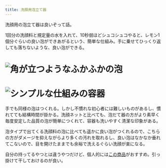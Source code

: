 ```yaml
---
title: 洗顔用泡立て器
---
```

洗顔用の泡立て器は良いぞって話。

1回分の洗顔料と規定量の水を入れて、10秒弱ほどシュコシュコやると、レモン1個分ぐらいの良い泡ができあがるという、簡単な仕組み。手に乗せてひっくり返しても落ちないような、良い泡ができる。

![](https://lh3.googleusercontent.com/docs/AG8NV2ZN2b6XPC_zkc_kHIfVJ71c0t1bL04F1Zt36Jjc11Izr6TPoEh3MwUWig__mvgtw8Oe-9w50E737EVEDZ2HheR7SUTlloiu9rzEsKnXFPNl5JyAFWk0LmylRzHRr6K6_x8W9-vzCzzJMN1qRk4PIs8F2iRY6Eyj9cr5Px1B59ZPhaRrjdMEYIQ_2xt_9DLytFYfYMhh1lmdpnf12wXb98P_qooZYlou6_uub5_pSpM7e_j5MEOJN-utPJrg5G_vbkE3VSJvjLQbDTI32RdGBk84B8i4giH7eVd6exfYCc7f2BwtI3On2igTEVtFq7uGUJPjSBo6eDKzu0hf3_gmpJ7OgmU2Ae4ylRnfyhvY2uhIrZsIFSBP0gOygJ0oo_SMCM65mxl9ntIrHKjcGLX1tV5XsTmudTrJfk9kNI90h4wqQ3f63lJmuoZk_P9iN-ZO2NU-R2vgfSAIEfUtjEri6mx-4IxCcUcW4LFSLE7EtRqc8yCYUk4jGfXqN5kmj6Xq9qlKUT-TjuNISPK-T82Wklkorqrzc3BCiKGF9noqSwh3Mpg3N2yYwJfVbWLf0pQg3LrfTwjkJJOcVZtfldFR9QjBUKN5LlNJESocSkCBY-35sl2WJbZyoQUv9X7NOTSiVicDP9lf3RqPOBFBROagXR32Q_g-j7-_-ZpZK-mm-a7J70DGXBCYug_CookRKen0fLBnk9KE9PuVrEAEwSSAG2F_wlddLt7fq7yjX_nrR3ElVs5b7qByoLGWaHnYfm31H0X8F66SwYt5ezBa8ngvoaF7rF--vyzWZXagwHR8HwBg7ORkRPGqXkrn9Xzw5pz2uHqg4fQK6dM1VI5zGpq6j3L-Dp1yPlMTkhX5DBpO1qDQUI5a6oLxuFy8Ca2rfS026WpyTKynummpXFVwvP_RaeaAJFDOoSfWBkLfDkk9CdOjE6n7NQkuO6hy-k2QJKtuhNDd9EjJISeS-9p_qSLYKdScB8zxfuYIUKzOVMhP5NEMvybrvGDxBs5j5l6GijKIBEN2bJa95KvDZPkZ3fbnVSFziFR_ZJZDgSv_MIVnTqpFqDUy6NgAMEwehAS1OK0BhqvaMl0b38GUN9s3i62Y0BMk8zEjI5LsmF7lcZ6RlMX2ubZ0ast-bEAD60byF1H93NWkNlZqwVoM3Lbg8rN0lp3Npk7nFiP1GhrUx5wQs6NB1mwNPIkbXn9t6M9-3EbvWLHbV1Ol51PdWgWUpOKjtkJnKtDY80hIrHt8fZKJHPffMdWi "角が立つようなふかふかの泡")
================================================================================================================================================================================================================================================================================================================================================================================================================================================================================================================================================================================================================================================================================================================================================================================================================================================================================================================================================================================================================================================================================================================================================================================================================================================================================================================================================================================

![](https://lh3.googleusercontent.com/docs/AG8NV2Yn607bnZz_VCRzFUMfrmCl1KO9m62O7IQhrIoSxzba6sVegLZz_0Th1s99l5kqBGuv5g-UgiJfYV0TDyHFB2hStc-s4Tm1pakepi_JK0tUIjsDds6gpeBy771TYb6gI-H7bSCTmT0rctosprKTnvjzp_5TKXB4ForrR0qi4l1OVflKrjcDRWiqIS_DUIOhhff_rFOjXcOZfeFIeke3jqrerFEoAa4GvkRLYgxuoA5rw_15Ka-w2zR6-Hymc6Fz8PTIU4w3s0ImsIv8iEd8piI0qQTlZl_QGlF9XvoHBe8EHeGylqXKYp3NNXMx16M2Liv4ntVaF7bYTIAqtCAvnBQ-hfYg7fwUCYoRXbc9pl33-mkK0CLxIMMC7Aj69lV6XADw_r0tj3HC2eHoK2sLVNEhexL9TKd98Tv_JxZnEzjMJ0Rh07LpSCiqNpt7eQDVw6OSoWS3Fs36Fe6z2sLwk3e3szNr-342LOSlgTOxJt-fb0R7lsgCIptcRpl_S1R4hlES1Q0hNDJx11OQAOmMhTWnC_Pd58ZZ17grJc06fq7MDKj4BuR7blyWaAoWVpPfE7mFUhoSfeNLuLAoLGveCrBcpMrH6crXbEg5FzNuLYChi1xaTqczjgnOxvdmiWJpzR6EMKJjGwrjiyR8A_fkVTiszz5dqCoUgqiyxCqa1DKumekjReXmEPa9raprqd7m4tCDphzAccmnGhdzN8pI1-Qdn3fpna1-dzgAtPrG_Vek9v9BENMvKiOedmnfAX9F0Sv055xmoCOGGIotoF2FxcBawVcD00dAvnK-ysvW1odLQS6LowCT9j2JgBtQ_IINsP7Lro9KRMocNzL8Ngo3r-8dq0AHczeFT6AYw2YW6ctE1tKIu56TM-X598PuwqBYUflFqOReBkm3-KNzpT_31CdWTOOO60w1KwkqzgbSF7lqTXeNB3MQGOnmiXJ0TuuT0NiK3rq0FDuZnC2CRyAWnr_6xSSGVsfBuSDgpdhBIENrEcHj5rY3f4dkw7fptiKIRCxKNCHw17qnDZorak6dI8h4XHOjPgWTxpNj1R9yNkDz2MEXN2SDoHyFW7D_9Mr1KwvAvDDJtspCSsLBth2HTPA2lT004D1TAKnCH6IdP95ffMA5utY0sMfhSS3_KAMJvB3e9Wo2xLhAs2Iexv5qsbofTPNvOcik9yuIMZwdJNF-sr2wUUheVwWwoT--wWn5Blni_60OKQF8ifeXQVpf-LtkEPGXS90Ch2UF30CwZi0z9f5t "シンプルな仕組みの容器")
==============================================================================================================================================================================================================================================================================================================================================================================================================================================================================================================================================================================================================================================================================================================================================================================================================================================================================================================================================================================================================================================================================================================================================================================================================================================================================================================================================================================

手でも同様の泡はつくれる。しかし不慣れな初心者には難しいものがあるし、慣れてても結構時間が掛かる。洗顔ネットと比べても、泡だて器の方がより素早く毎度安定した品質の泡が簡単につくれて、容器も洗いやすく清潔な印象がある。

泡タイプで出てくる洗顔料の泡に比べても遥かに良い泡がつくれるので、こちらの方がダメージを抑えながらより多くの汚れを取れるし、良い泡はなかなか垂れてこないので、目を開けたままでも余裕で洗えるぐらい洗顔が楽になる。

自分の持ってるやつとは違うやつだけど、個人的には[この商品](https://www.amazon.co.jp/dp/B09KMP9GDN)がおすすめ。引っ掛けて干しておけるのが良い。

